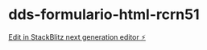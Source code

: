 # dds-formulario-html-rcrn51

[Edit in StackBlitz next generation editor ⚡️](https://stackblitz.com/~/github.com/santirona/dds-formulario-html-rcrn51)